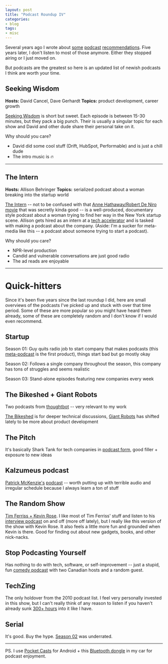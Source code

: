 ```yaml
---
layout: post
title: "Podcast Roundup IV"
categories:
- blog
tags:
- misc
---
```


Several years ago I wrote about [some][r1] [podcast][r2] [recommendations][r3]. Five years later, I don't listen to most of those anymore. Either they stopped airing or I just moved on.

But podcasts are the greatest so here is an updated list of newish podcasts I think are worth your time.

## Seeking Wisdom
**Hosts:** David Cancel, Dave Gerhardt
**Topics:** product development, career growth

[Seeking Wisdom][sw] is short but sweet. Each episode is between 15-30 minutes, but they pack a big punch. Their is usually a singular topic for each show and David and other dude share their personal take on it.

Why should you care? 

* David did some cool stuff (Drift, HubSpot, Performable) and is just a chill dude
* The intro music is :fire:

---

## The Intern
**Hosts:** Allison Behringer
**Topics:** serialized podcast about a woman breaking into the startup world

[The Intern][int] -- not to be confused with that [Anne Hathaway/Robert De Niro movie][lol] that was secretly kinda good -- is a well-produced, documentary style podcast about a woman trying to find her way in the New York startup scene. Allison gets hired as an intern at a [tech accelerator][bw] and is tasked with making a podcast about the company. (Aside: I'm a sucker for meta-media like this -- a podcast about someone trying to start a podcast).

Why should you care?

* NPR-level production
* Candid and vulnerable conversations are just good radio
* The ad reads are enjoyable

---

# Quick-hitters

Since it's been five years since the last roundup I did, here are small overviews of the podcasts I've picked up and stuck with over that time period. Some of these are more popular so you might have heard them already, some of these are completely random and I don't know if I would even recommend.

## Startup
Season 01: Guy quits radio job to start company that makes podcasts (this [meta-podcast][su] is the first product), things start bad but go mostly okay

Season 02: Follows a single company throughout the season, this company has tons of struggles and seems realistic

Season 03: Stand-alone episodes featuring new companies every week

## The Bikeshed + Giant Robots
Two podcasts from [thoughtbot][tb] -- very relevant to my work

[The Bikeshed][bs] is for deeper technical discussions, [Giant Robots][gr] has shifted lately to be more about product development

## The Pitch
It's basically Shark Tank for tech companies in [podcast form][p], good filler + exposure to new ideas

## Kalzumeus podcast
[Patrick McKenzie's][p11] [podcast][kp] -- worth putting up with terrible audio and irregular schedule because I always learn a ton of stuff

## The Random Show
[Tim Ferriss + Kevin Rose][rs]. I like most of Tim Ferriss' stuff and listen to his [interview podcast][tf] on and off (more off lately), but I really like this version of the show with Kevin Rose. It also feels a little more fun and grounded when Kevin is there. Good for finding out about new gadgets, books, and other nick-nacks.

## Stop Podcasting Yourself
Has nothing to do with tech, software, or self-improvement -- just a stupid, fun [comedy podcast][spy] with two Canadian hosts and a random guest.

## TechZing
The only holdover from the 2010 podcast list. I feel very personally invested in this show, but I can't really think of any reason to listen if you haven't already sunk [300+ hours][tz] into it like I have.

## Serial
It's good. Buy the hype. [Season 02][ser] was underrated.

---

PS. I use [Pocket Casts][pc] for Android + this [Bluetooth dongle][bt] in my car for podcast enjoyment.

[r1]: http://mdswanson.com/blog/2010/10/28/podcast-roundup.html
[r2]: http://mdswanson.com/blog/2011/05/16/podcast-roundup-ii.html
[r3]: http://mdswanson.com/blog/2011/10/01/podcast-roundup-iii.html
[sw]: https://seekingwisdom.io/tagged/podcast
[int]: https://theintern.fm/
[lol]: http://www.imdb.com/title/tt2361509/
[bw]: https://betaworks.com/
[su]: https://gimletmedia.com/show/startup/
[bs]: http://bikeshed.fm/
[gr]: http://giantrobots.fm/
[tb]: https://thoughtbot.com/
[p]: http://thepitch.fm/
[p11]: https://twitter.com/patio11
[kp]: http://www.kalzumeus.com/category/podcasts/
[rs]: https://itunes.apple.com/us/podcast/the-random-show-podcast/id417595309?mt=2
[tf]: http://fourhourworkweek.com/podcast/
[spy]: http://www.maximumfun.org/shows/stop-podcasting-yourself
[tz]: http://techzinglive.com/
[ser]: https://serialpodcast.org/season-two
[pc]: http://www.shiftyjelly.com/pocketcasts/
[bt]: https://amzn.com/B004KPLS7K?tag=mdswanson-20
